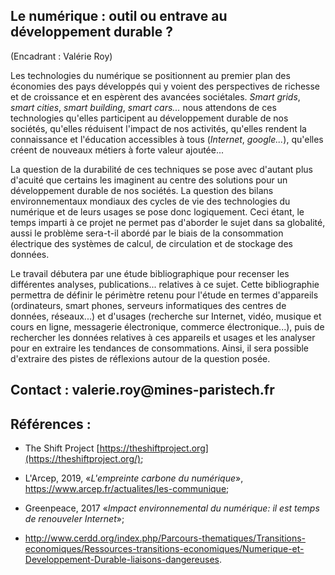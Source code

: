 ## Le numérique : outil ou entrave au développement durable ?

(Encadrant : Valérie Roy)

Les technologies du numérique se positionnent au premier plan des
économies des pays développés qui y voient des perspectives de richesse
et de croissance et en espèrent des avancées sociétales. *Smart grids*,
*smart cities*, *smart building*, *smart cars...* nous attendons de ces
technologies qu\'elles participent au développement durable de nos
sociétés, qu\'elles réduisent l\'impact de nos activités, qu\'elles
rendent la connaissance et l\'éducation accessibles à tous (*Internet*,
*google...*), qu\'elles créent de nouveaux métiers à forte valeur
ajoutée...

La question de la durabilité de ces techniques se pose avec d\'autant
plus d\'acuité que certains les imaginent au centre des solutions pour
un développement durable de nos sociétés. La question des bilans
environnementaux mondiaux des cycles de vie des technologies du
numérique et de leurs usages se pose donc logiquement. Ceci étant, le
temps imparti à ce projet ne permet pas d'aborder le sujet dans sa
globalité, aussi le problème sera-t-il abordé par le biais de la
consommation électrique des systèmes de calcul, de circulation et de
stockage des données.

Le travail débutera par une étude bibliographique pour recenser les
différentes analyses, publications\... relatives à ce sujet. Cette
bibliographie permettra de définir le périmètre retenu pour l'étude en
termes d'appareils (ordinateurs, smart phones, serveurs informatiques
des centres de données, réseaux\...) et d'usages (recherche sur
Internet, vidéo, musique et cours en ligne, messagerie électronique,
commerce électronique\...), puis de rechercher les données relatives à
ces appareils et usages et les analyser pour en extraire les tendances
de consommations. Ainsi, il sera possible d'extraire des pistes de
réflexions autour de la question posée.

## Contact : valerie.roy\@mines-paristech.fr

## Références : 

-   The Shift Project
    [https://theshiftproject.org](https://theshiftproject.org/);

-   L'Arcep, 2019, «*L\'empreinte carbone du numérique*»,
    https://www.arcep.fr/actualites/les-communique;

-   Greenpeace, 2017 «*Impact environnemental du numérique: il est temps
    de renouveler Internet*»;

-   http://www.cerdd.org/index.php/Parcours-thematiques/Transitions-economiques/Ressources-transitions-economiques/Numerique-et-Developpement-Durable-liaisons-dangereuses.

